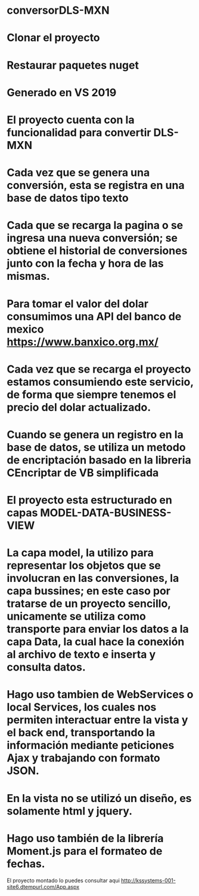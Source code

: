 # conversorDLS-MXN

# Clonar el proyecto
# Restaurar paquetes nuget
# Generado en VS 2019 

# El proyecto cuenta con la funcionalidad para convertir DLS-MXN
# Cada vez que se genera una conversión, esta se registra en una base de datos tipo texto
# Cada que se recarga la pagina o se ingresa una nueva conversión; se obtiene el historial de conversiones junto con la fecha y hora de las mismas.
# Para tomar el valor del dolar consumimos una API del banco de mexico https://www.banxico.org.mx/
# Cada vez que se recarga el proyecto estamos consumiendo este servicio, de forma que siempre tenemos el precio del dolar actualizado.
# Cuando se genera un registro en la base de datos, se utiliza un metodo de encriptación basado en la libreria CEncriptar de VB simplificada
# El proyecto esta estructurado en capas MODEL-DATA-BUSINESS-VIEW
# La capa model, la utilizo para representar los objetos que se involucran en las conversiones, la capa bussines; en este caso por tratarse de un proyecto sencillo, unicamente se utiliza como transporte para enviar los datos a la capa Data, la cual hace la conexión al archivo de texto e inserta y consulta datos.
# Hago uso tambien de WebServices o local Services, los cuales nos permiten interactuar entre la vista y el back end, transportando la información mediante peticiones Ajax y trabajando con formato JSON.
# En la vista no se utilizó un diseño, es solamente html y jquery.
# Hago uso también de la librería Moment.js para el formateo de fechas.


El proyecto montado lo puedes consultar aqui http://kssystems-001-site6.dtempurl.com/App.aspx
